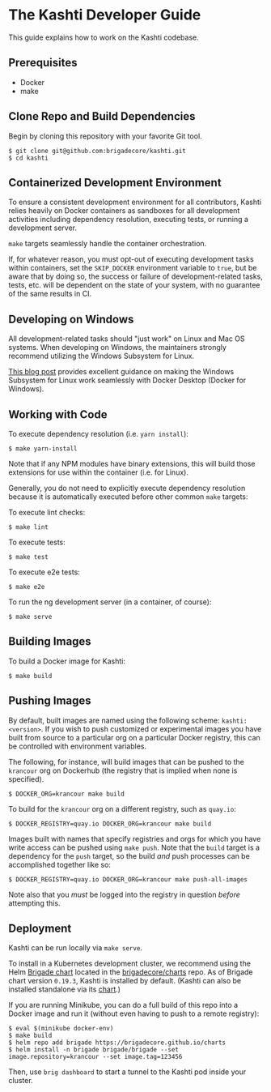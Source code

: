 # The Kashti Developer Guide

This guide explains how to work on the Kashti codebase.

## Prerequisites

- Docker
- make

## Clone Repo and Build Dependencies

Begin by cloning this repository with your favorite Git tool.

```console
$ git clone git@github.com:brigadecore/kashti.git
$ cd kashti
```

## Containerized Development Environment

To ensure a consistent development environment for all contributors, Kashti
relies heavily on Docker containers as sandboxes for all development activities
including dependency resolution, executing tests, or running a development
server.

`make` targets seamlessly handle the container orchestration.

If, for whatever reason, you must opt-out of executing development tasks within
containers, set the `SKIP_DOCKER` environment variable to `true`, but be aware
that by doing so, the success or failure of development-related tasks, tests,
etc. will be dependent on the state of your system, with no guarantee of the
same results in CI.

## Developing on Windows

All development-related tasks should "just work" on Linux and Mac OS systems.
When developing on Windows, the maintainers strongly recommend utilizing the
Windows Subsystem for Linux.

[This blog post](https://nickjanetakis.com/blog/setting-up-docker-for-windows-and-wsl-to-work-flawlessly)
provides excellent guidance on making the Windows Subsystem for Linux work
seamlessly with Docker Desktop (Docker for Windows).

## Working with Code

To execute dependency resolution (i.e. `yarn install`):

```console
$ make yarn-install
```

Note that if any NPM modules have binary extensions, this will build those
extensions for use within the container (i.e. for Linux).

Generally, you do not need to explicitly execute dependency resolution because
it is automatically executed before other common `make` targets:

To execute lint checks:

```console
$ make lint
```

To execute tests:

```console
$ make test
```

To execute e2e tests:

```console
$ make e2e
```

To run the ng development server (in a container, of course):

```console
$ make serve
```

## Building Images

To build a Docker image for Kashti:

```console
$ make build
```

## Pushing Images

By default, built images are named using the following scheme:
`kashti:<version>`. If you wish to push customized or experimental images
you have built from source to a particular org on a particular Docker registry,
this can be controlled with environment variables.

The following, for instance, will build images that can be pushed to the
`krancour` org on Dockerhub (the registry that is implied when none is
specified).

```console
$ DOCKER_ORG=krancour make build
```

To build for the `krancour` org on a different registry, such as `quay.io`:

```console
$ DOCKER_REGISTRY=quay.io DOCKER_ORG=krancour make build
```

Images built with names that specify registries and orgs for which you have
write access can be pushed using `make push`. Note that the
`build` target is a dependency for the `push` target, so
the build _and_ push processes can be accomplished together like so:

```console
$ DOCKER_REGISTRY=quay.io DOCKER_ORG=krancour make push-all-images
```

Note also that you _must_ be logged into the registry in question _before_
attempting this.

## Deployment

Kashti can be run locally via `make serve`.

To install in a Kubernetes development cluster, we recommend using the Helm [Brigade chart][brigade-chart]
located in the [brigadecore/charts][charts] repo.  As of Brigade chart version `0.19.3`, Kashti
is installed by default.  (Kashti can also be installed standalone via its [chart][kashti-chart].)

If you are running Minikube, you can do a full build of this repo into a Docker
image and run it (without even having to push to a remote registry):

```console
$ eval $(minikube docker-env)
$ make build
$ helm repo add brigade https://brigadecore.github.io/charts
$ helm install -n brigade brigade/brigade --set image.repository=krancour --set image.tag=123456
```

Then, use `brig dashboard` to start a tunnel to the Kashti pod inside your cluster.

[kashti-chart]: https://github.com/brigadecore/charts/tree/master/charts/kashti
[brigade-chart]: https://github.com/brigadecore/charts/tree/master/charts/brigade
[charts]: https://github.com/brigadecore/charts
